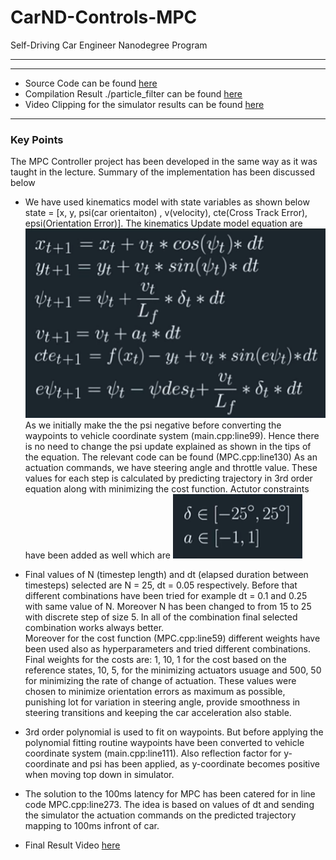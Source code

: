 # CarND-Controls-MPC
Self-Driving Car Engineer Nanodegree Program


---
[//]: # (Image References)

[image1]: ./Result/update_equation.png "Update Equation"
[image2]: ./Result/constraint.png "constraints"
[clip1]: https://youtu.be/QtXPXIw2QBs "Complete_Lap"


---

* Source Code can be found [here](https://github.com/hassmuha/CarND-MPC-Project-Submit/tree/master/src)
* Compilation Result ./particle_filter can be found [here](https://github.com/hassmuha/CarND-MPC-Project-Submit/tree/master/build)
* Video Clipping for the simulator results can be found [here](hhttps://github.com/hassmuha/CarND-MPC-Project-Submit/tree/master/Result)

---

### Key Points

The MPC Controller project has been developed in the same way as it was taught in the lecture. Summary of the implementation has been discussed below

* We have used kinematics model with state variables as shown below
state = [x, y, psi(car orientaiton) , v(velocity), cte(Cross Track Error), epsi(Orientation Error)].
The kinematics Update model equation are ![alt text][image1]
As we initially make the the psi negative before converting the waypoints to vehicle coordinate system (main.cpp:line99). Hence there is no need to change the psi update explained as shown in the tips of the equation. The relevant code can be found (MPC.cpp:line130)
As an actuation commands, we have steering angle and throttle value. These values for each step is calculated by predicting trajectory in 3rd order equation along with minimizing the cost function. Actutor constraints have been added as well which are
![alt text][image2]

* Final values of N (timestep length) and dt (elapsed duration between timesteps) selected are N = 25, dt = 0.05 respectively. Before that different combinations have been tried for example dt = 0.1 and 0.25 with same value of N. Moreover N has been changed to from 15 to 25 with discrete step of size 5. In all of the combination final selected combination works always better.  
Moreover for the cost function (MPC.cpp:line59) different weights have been used also as hyperparameters and tried different combinations. Final weights for the costs are: 1, 10, 1 for the cost based on the reference states, 10, 5, for the minimizing actuators usuage and 500, 50 for minimizing the rate of change of actuation. These values were chosen to minimize orientation errors as maximum as possible, punishing lot for variation in steering angle, provide smoothness in steering transitions and keeping the car acceleration also stable.

* 3rd order polynomial is used to fit on waypoints. But before applying the polynomial fitting routine waypoints have been converted to vehicle coordinate system (main.cpp:line111). Also reflection factor for y-coordinate and psi has been applied, as y-coordinate becomes positive when moving top down in simulator.

* The solution to the 100ms latency for MPC has been catered for in line code MPC.cpp:line273. The idea is based on values of dt and sending the simulator the actuation commands on the predicted trajectory mapping to 100ms infront of car.

* Final Result Video [here][clip1]

